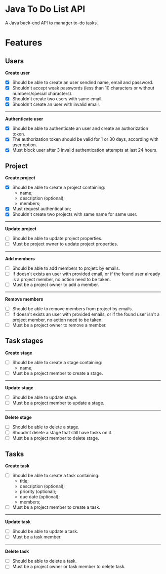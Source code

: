 # Java To Do List API

A Java back-end API to manager to-do tasks.

# Features

## Users

**Create user**
- [x] Should be able to create an user sendind name, email and password.
- [x] Shouldn't accept weak passwords (less than 10 characters or without numbers/special characters).
- [x] Shouldn't create two users with same email.
- [x] Shuoldn't create an user with invalid email.

***

**Authenticate user**
- [x] Should be able to authenticate an user and create an authorization token.
- [x] The authorization token should be valid for 1 or 30 days, according with user option.
- [x] Must block user after 3 invalid authentication attempts at last 24 hours.

## Project

**Create project**
- [x] Should be able to create a project containing:
  - name;
  - description (optional);
  - members;
- [x] Must request authentication;
- [x] Shouldn't create two projects with same name for same user.

***

**Update project**
- [ ] Should be able to update project properties.
- [ ] Must be project owner to update project properties.

***

**Add members**
- [ ] Should be able to add members to projetc by emails.
- [ ] If doesn't exists an user with provided email, or if the found user already is a project member, no action need to be taken.
- [ ] Must be a project owner to add a member.

***

**Remove members**

- [ ] Should be able to remove members from project by emails.
- [ ] If doesn't exists an user with provided emails, or if the found user isn't a project member, no action need to be taken.
- [ ] Must be a project owner to remove a member.

## Task stages

**Create stage**

- [ ] Should be able to create a stage containing:
  - name;
- [ ] Must be a project member to create a stage.

***

**Update stage**

- [ ] Should be able to update stage.
- [ ] Must be a project member to update a stage.

***

**Delete stage**

- [ ] Should be able to delete a stage.
- [ ] Shoudn't delete a stage that still have tasks on it.
- [ ] Must be a project member to delete stage.

## Tasks

**Create task**

- [ ] Should be able to create a task containing:
  - title;
  - description (optional);
  - priority (optional);
  - due date (optional);
  - members;
- [ ] Must be a project member to create a task.

***

**Update task**

- [ ] Should be able to update a task.
- [ ] Must be a task member.

***

**Delete task**

- [ ] Should be able to delete a task.
- [ ] Must be a project owner or task member to delete task.